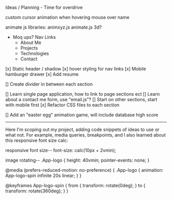 Ideas / Planning - Time for overdrive 

custom cursor
animation when hovering mouse over name

animate js libraries:
animxyz.js
animate.js 3d?

- Moq ups?
Nav Links
    - About Me
    - Projects
    - Technologies
    - Contact

[x] Static header / shadow
[x] hover styling for nav links
[x] Mobile hamburger drawer
[x] Add resume

[] Create divider in between each section

[] Learn single page application, how to link to page sections ect
[] Learn about a contact me form, use "email.js"?
[] Start on other sections, start with mobile first
[x] Refactor CSS files to each section

[] Add an "easter egg" animation game, will include database high score

---------------------------------

Here I'm scoping out my project, adding code snippets of ideas to use or what not.
For example, media queries, breakpoints, and I also learned about this responsive font size calc:

responsive font size--
font-size: calc(10px + 2vmin);

image rotating--
.App-logo {
  height: 40vmin;
  pointer-events: none;
}

@media (prefers-reduced-motion: no-preference) {
  .App-logo {
    animation: App-logo-spin infinite 20s linear;
  }
}

@keyframes App-logo-spin {
  from {
    transform: rotate(0deg);
  }
  to {
    transform: rotate(360deg);
  }
}

